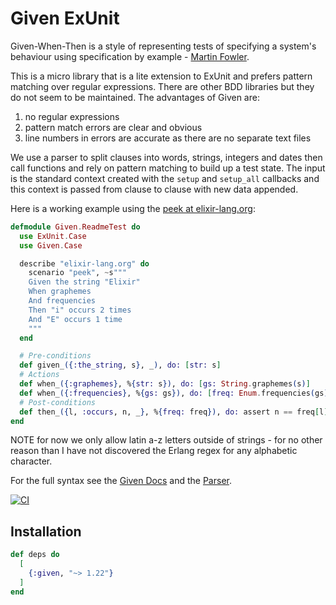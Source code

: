 # Given ExUnit

Given-When-Then is a style of representing tests of specifying a system's
behaviour using specification by example - [Martin Fowler][gwt].

This is a micro library that is a lite extension to ExUnit and prefers 
pattern matching over regular expressions. There are other BDD libraries
but they do not seem to be maintained. The advantages of Given are:

1. no regular expressions
2. pattern match errors are clear and obvious
3. line numbers in errors are accurate as there are no separate text files

We use a parser to split clauses into words, strings, integers and dates then
call functions and rely on pattern matching to build up a test state. The input
is the standard context created with the `setup` and `setup_all` callbacks
and this context is passed from clause to clause with new data appended.

Here is a working example using the [peek at elixir-lang.org][ex]:

```elixir
defmodule Given.ReadmeTest do
  use ExUnit.Case
  use Given.Case

  describe "elixir-lang.org" do
    scenario "peek", ~s"""
    Given the string "Elixir"
    When graphemes
    And frequencies
    Then "i" occurs 2 times
    And "E" occurs 1 time
    """
  end

  # Pre-conditions
  def given_({:the_string, s}, _), do: [str: s]
  # Actions
  def when_({:graphemes}, %{str: s}), do: [gs: String.graphemes(s)]
  def when_({:frequencies}, %{gs: gs}), do: [freq: Enum.frequencies(gs)]
  # Post-conditions
  def then_({l, :occurs, n, _}, %{freq: freq}), do: assert n == freq[l]
end
```

NOTE for now we only allow latin a-z letters outside of strings - for no other
reason than I have not discovered the Erlang regex for any alphabetic character.

For the full syntax see the [Given Docs][docs] and the [Parser](lib/given/parser.ex).

[![CI](https://github.com/devstopfix/given-exunit/actions/workflows/ci.yml/badge.svg?branch=main)](https://github.com/devstopfix/given-exunit/actions/workflows/ci.yml)

## Installation

```elixir
def deps do
  [
    {:given, "~> 1.22"}
  ]
end
```

[docs]: https://hexdocs.pm/given_exunit
[ex]: https://elixir-lang.org
[gwt]: https://martinfowler.com/bliki/GivenWhenThen.html